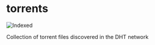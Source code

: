 torrents 
========
![Indexed](https://img.shields.io/badge/indexed-55987-blue)

Collection of torrent files discovered in the DHT network
